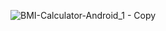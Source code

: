 ![BMI-Calculator-Android_1 - Copy](https://user-images.githubusercontent.com/81947306/151932216-84a053da-7377-4d8e-896c-26490b2a1a6b.png)
